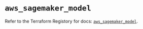 # `aws_sagemaker_model`

Refer to the Terraform Registory for docs: [`aws_sagemaker_model`](https://registry.terraform.io/providers/hashicorp/aws/3.76.1/docs/resources/sagemaker_model).
